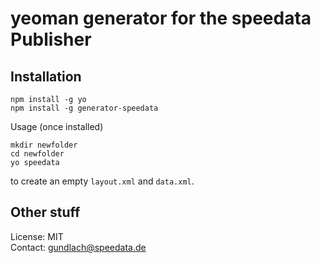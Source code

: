 # yeoman generator for the speedata Publisher

## Installation

    npm install -g yo
    npm install -g generator-speedata

Usage (once installed)

```
mkdir newfolder
cd newfolder
yo speedata
````

to create an empty `layout.xml` and `data.xml`.

## Other stuff

License: MIT<br>
Contact: gundlach@speedata.de


